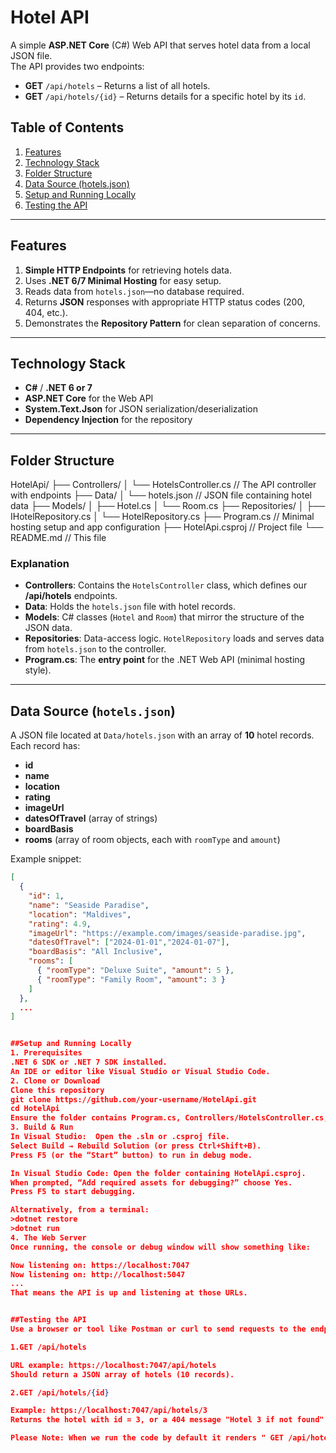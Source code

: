 # Hotel API

A simple **ASP.NET Core** (C#) Web API that serves hotel data from a local JSON file.  
The API provides two endpoints:

- **GET** `/api/hotels` – Returns a list of all hotels.  
- **GET** `/api/hotels/{id}` – Returns details for a specific hotel by its `id`.  

## Table of Contents
1. [Features](#features)  
2. [Technology Stack](#technology-stack)  
3. [Folder Structure](#folder-structure)  
4. [Data Source (hotels.json)](#data-source-hotelsjson)  
5. [Setup and Running Locally](#setup-and-running-locally)  
6. [Testing the API](#testing-the-api)  
---

## Features
1. **Simple HTTP Endpoints** for retrieving hotels data.  
2. Uses **.NET 6/7 Minimal Hosting** for easy setup.  
3. Reads data from `hotels.json`—no database required.  
4. Returns **JSON** responses with appropriate HTTP status codes (200, 404, etc.).  
5. Demonstrates the **Repository Pattern** for clean separation of concerns.

---

## Technology Stack
- **C#** / **.NET 6 or 7**  
- **ASP.NET Core** for the Web API  
- **System.Text.Json** for JSON serialization/deserialization  
- **Dependency Injection** for the repository

---

## Folder Structure

HotelApi/
├── Controllers/
│    └── HotelsController.cs      // The API controller with endpoints
├── Data/
│    └── hotels.json             // JSON file containing hotel data
├── Models/
│    ├── Hotel.cs
│    └── Room.cs
├── Repositories/
│    ├── IHotelRepository.cs
│    └── HotelRepository.cs
├── Program.cs                    // Minimal hosting setup and app configuration
├── HotelApi.csproj              // Project file
└── README.md                    // This file



### Explanation
- **Controllers**: Contains the `HotelsController` class, which defines our **/api/hotels** endpoints.  
- **Data**: Holds the `hotels.json` file with hotel records.  
- **Models**: C# classes (`Hotel` and `Room`) that mirror the structure of the JSON data.  
- **Repositories**: Data-access logic. `HotelRepository` loads and serves data from `hotels.json` to the controller.  
- **Program.cs**: The **entry point** for the .NET Web API (minimal hosting style).

---

## Data Source (`hotels.json`)

A JSON file located at `Data/hotels.json` with an array of **10** hotel records. Each record has:
- **id**  
- **name**  
- **location**  
- **rating**  
- **imageUrl**  
- **datesOfTravel** (array of strings)  
- **boardBasis**  
- **rooms** (array of room objects, each with `roomType` and `amount`)

Example snippet:

```json
[
  {
    "id": 1,
    "name": "Seaside Paradise",
    "location": "Maldives",
    "rating": 4.9,
    "imageUrl": "https://example.com/images/seaside-paradise.jpg",
    "datesOfTravel": ["2024-01-01","2024-01-07"],
    "boardBasis": "All Inclusive",
    "rooms": [
      { "roomType": "Deluxe Suite", "amount": 5 },
      { "roomType": "Family Room", "amount": 3 }
    ]
  },
  ...
]


##Setup and Running Locally
1. Prerequisites
.NET 6 SDK or .NET 7 SDK installed.
An IDE or editor like Visual Studio or Visual Studio Code.
2. Clone or Download
Clone this repository
git clone https://github.com/your-username/HotelApi.git
cd HotelApi
Ensure the folder contains Program.cs, Controllers/HotelsController.cs, Data/hotels.json, etc.
3. Build & Run
In Visual Studio:  Open the .sln or .csproj file.
Select Build → Rebuild Solution (or press Ctrl+Shift+B).
Press F5 (or the “Start” button) to run in debug mode.

In Visual Studio Code: Open the folder containing HotelApi.csproj.
When prompted, “Add required assets for debugging?” choose Yes.
Press F5 to start debugging.

Alternatively, from a terminal:
>dotnet restore
>dotnet run
4. The Web Server
Once running, the console or debug window will show something like:

Now listening on: https://localhost:7047
Now listening on: http://localhost:5047
...
That means the API is up and listening at those URLs.


##Testing the API
Use a browser or tool like Postman or curl to send requests to the endpoints.

1.GET /api/hotels

URL example: https://localhost:7047/api/hotels
Should return a JSON array of hotels (10 records).

2.GET /api/hotels/{id}

Example: https://localhost:7047/api/hotels/3
Returns the hotel with id = 3, or a 404 message "Hotel 3 if not found".

Please Note: When we run the code by default it renders " GET /api/hotels" end point.

